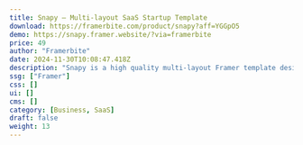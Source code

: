 ```yaml
---
title: Snapy — Multi-layout SaaS Startup Template
download: https://framerbite.com/product/snapy?aff=YGGpO5
demo: https://snapy.framer.website/?via=framerbite
price: 49
author: "Framerbite"
date: 2024-11-30T10:08:47.418Z
description: "Snapy is a high quality multi-layout Framer template designed for SaaS websites. It has 4 unique homepage variations & 27 complete pages that are necessary for any SaaS website. Now launch your SaaS website in Framer within a day."
ssg: ["Framer"]
css: []
ui: []
cms: []
category: [Business, SaaS]
draft: false
weight: 13
---
```

